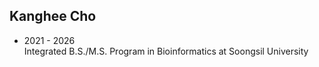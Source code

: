 ## Kanghee Cho
- 2021 - 2026   
  Integrated B.S./M.S. Program in Bioinformatics at Soongsil University   
